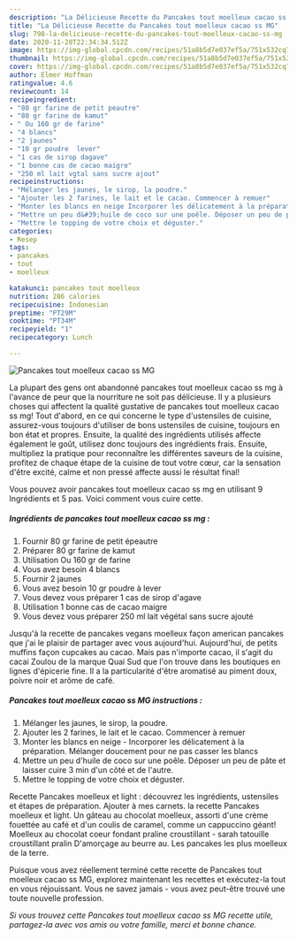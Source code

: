 ```yaml
---
description: "La Délicieuse Recette du Pancakes tout moelleux cacao ss MG"
title: "La Délicieuse Recette du Pancakes tout moelleux cacao ss MG"
slug: 798-la-delicieuse-recette-du-pancakes-tout-moelleux-cacao-ss-mg
date: 2020-11-20T22:34:34.512Z
image: https://img-global.cpcdn.com/recipes/51a8b5d7e037ef5a/751x532cq70/pancakes-tout-moelleux-cacao-ss-mg-photo-principale-de-la-recette.jpg
thumbnail: https://img-global.cpcdn.com/recipes/51a8b5d7e037ef5a/751x532cq70/pancakes-tout-moelleux-cacao-ss-mg-photo-principale-de-la-recette.jpg
cover: https://img-global.cpcdn.com/recipes/51a8b5d7e037ef5a/751x532cq70/pancakes-tout-moelleux-cacao-ss-mg-photo-principale-de-la-recette.jpg
author: Elmer Hoffman
ratingvalue: 4.6
reviewcount: 14
recipeingredient:
- "80 gr farine de petit peautre"
- "80 gr farine de kamut"
- " Ou 160 gr de farine"
- "4 blancs"
- "2 jaunes"
- "10 gr poudre  lever"
- "1 cas de sirop dagave"
- "1 bonne cas de cacao maigre"
- "250 ml lait vgtal sans sucre ajout"
recipeinstructions:
- "Mélanger les jaunes, le sirop, la poudre."
- "Ajouter les 2 farines, le lait et le cacao. Commencer à remuer"
- "Monter les blancs en neige Incorporer les délicatement à la préparation. Mélanger doucement pour ne pas casser les blancs"
- "Mettre un peu d&#39;huile de coco sur une poêle. Déposer un peu de pâte et laisser cuire 3 min d&#39;un côté et de l&#39;autre."
- "Mettre le topping de votre choix et déguster."
categories:
- Resep
tags:
- pancakes
- tout
- moelleux

katakunci: pancakes tout moelleux 
nutrition: 286 calories
recipecuisine: Indonesian
preptime: "PT29M"
cooktime: "PT34M"
recipeyield: "1"
recipecategory: Lunch

---
```



![Pancakes tout moelleux cacao ss MG](https://img-global.cpcdn.com/recipes/51a8b5d7e037ef5a/751x532cq70/pancakes-tout-moelleux-cacao-ss-mg-photo-principale-de-la-recette.jpg)

La plupart des gens ont abandonné pancakes tout moelleux cacao ss mg à l'avance de peur que la nourriture ne soit pas délicieuse. Il y a plusieurs choses qui affectent la qualité gustative de pancakes tout moelleux cacao ss mg! Tout d'abord, en ce qui concerne le type d'ustensiles de cuisine, assurez-vous toujours d'utiliser de bons ustensiles de cuisine, toujours en bon état et propres. Ensuite, la qualité des ingrédients utilisés affecte également le goût, utilisez donc toujours des ingrédients frais. Ensuite, multipliez la pratique pour reconnaître les différentes saveurs de la cuisine, profitez de chaque étape de la cuisine de tout votre cœur, car la sensation d'être excité, calme et non pressé affecte aussi le résultat final!

<!--inarticleads1-->

Vous pouvez avoir pancakes tout moelleux cacao ss mg en utilisant 9 Ingrédients et 5 pas. Voici comment vous cuire cette.

##### Ingrédients de pancakes tout moelleux cacao ss mg :

1. Fournir 80 gr farine de petit épeautre
1. Préparer 80 gr farine de kamut
1. Utilisation  Ou 160 gr de farine
1. Vous avez besoin 4 blancs
1. Fournir 2 jaunes
1. Vous avez besoin 10 gr poudre à lever
1. Vous devez vous préparer 1 cas de sirop d&#39;agave
1. Utilisation 1 bonne cas de cacao maigre
1. Vous devez vous préparer 250 ml lait végétal sans sucre ajouté


Jusqu&#39;à la recette de pancakes vegans moelleux façon american pancakes que j&#39;ai le plaisir de partager avec vous aujourd&#39;hui. Aujourd&#39;hui, de petits muffins façon cupcakes au cacao. Mais pas n&#39;importe cacao, il s&#39;agit du cacai Zoulou de la marque Quai Sud que l&#39;on trouve dans les boutiques en lignes d&#39;épicerie fine. Il a la particularité d&#39;être aromatisé au piment doux, poivre noir et arôme de café. 

<!--inarticleads2-->

##### Pancakes tout moelleux cacao ss MG instructions :

1. Mélanger les jaunes, le sirop, la poudre.
1. Ajouter les 2 farines, le lait et le cacao. Commencer à remuer
1. Monter les blancs en neige - Incorporer les délicatement à la préparation. Mélanger doucement pour ne pas casser les blancs
1. Mettre un peu d&#39;huile de coco sur une poêle. Déposer un peu de pâte et laisser cuire 3 min d&#39;un côté et de l&#39;autre.
1. Mettre le topping de votre choix et déguster.


Recette Pancakes moelleux et light : découvrez les ingrédients, ustensiles et étapes de préparation. Ajouter à mes carnets. la recette Pancakes moelleux et light. Un gâteau au chocolat moelleux, assorti d&#39;une crème fouettée au café et d&#39;un coulis de caramel, comme un cappuccino géant! Moelleux au chocolat coeur fondant praline croustillant - sarah tatouille croustillant pralin D&#39;amorçage au beurre au. Les pancakes les plus moelleux de la terre. 

<!--inarticleads1-->

<p>
Puisque vous avez réellement terminé cette recette de Pancakes tout moelleux cacao ss MG, explorez maintenant les recettes et exécutez-la tout en vous réjouissant. Vous ne savez jamais - vous avez peut-être trouvé une toute nouvelle profession.
</p>

<p>
<i>Si vous trouvez cette Pancakes tout moelleux cacao ss MG recette utile, partagez-la avec vos amis ou votre famille, merci et bonne chance.</i>
</p>
